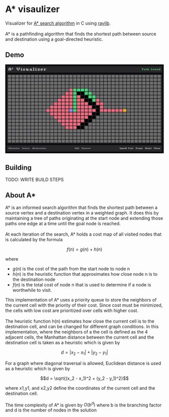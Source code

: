 # A* visaulizer

Visualizer for [A* search algorithm](https://en.wikipedia.org/wiki/A*_search_algorithm) in C using 
[raylib](https://www.raylib.com/).
<br />
<br />
A* is a pathfinding algorithm that finds the shortest path between source and destination using a goal-directed heuristic.

## Demo

[![Watch the video](./doc/thumb.jpg)](https://vimeo.com/1043903783?ts=0&share=copy)

## Building

TODO: WRITE BUILD STEPS

## About A*

A* is an informed search algorithm that finds the shortest path between a source vertex and a destination
vertex in a weighted graph. It does this by maintaining a tree of paths originating at the start node
and extending those paths one edge at a time until the goal node is reached.
<br />
<br />
At each iteration of the search, A* holds a cost map of all visited nodes that is calculated by the
formula
```math
f(n) = g(n) + h(n)
```
where

- $g(n)$ is the cost of the path from the start node to node n
- $h(n)$ is the heuristic function that approximates how close node n is to the destination node
- $f(n)$ is the total cost of node n that is used to determine if a node is worthwhile to visit.

This implementation of A* uses a priority queue to store the neighbors of the current cell with the
priority of their cost. Since cost must be minimized, the cells with low cost are prioritized over cells
with higher cost.
<br />
<br />
The heuristic function h(n) estimates how close the current cell is to the destination cell, and can
be changed for different graph conditions. In this implementation, where the neighbors of a
the cell is defined as the 4 adjacent cells, the Manhattan distance between the current cell and the destination
cell is taken as a heuristic which is given by
```math
d = |x_2 - x_1| + |y_2 - y_1|
```
For a graph where diagonal traversal is allowed, Euclidean distance is used as a heuristic which is given
by
```math
d = \sqrt{(x_2 - x_1)^2 + (y_2 - y_1)^2}
```
where x1,y1, and x2,y2 define the coordinates of the current cell and the destination cell.
<br />
<br />
The time complexity of A* is given by $`O(b^d)`$ where b is the branching factor and d is the number
of nodes in the solution
